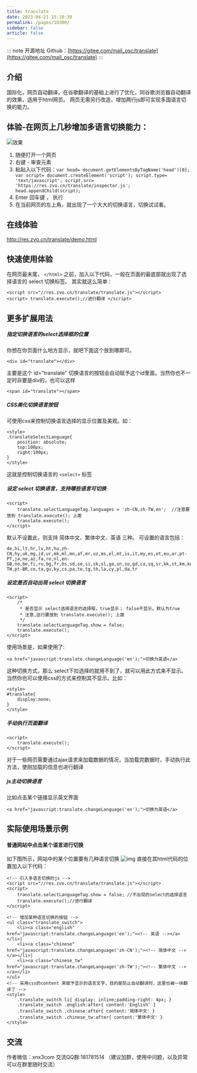```yaml
---
title: translate
date: 2023-04-21 15:10:30
permalink: /pages/10300/
sidebar: false
article: false
---
```

::: note 开源地址
Github：[https://gitee.com/mail_osc/translate](https://gitee.com/mail_osc/translate)
::: 
## 介绍

国际化，网页自动翻译，在谷歌翻译的基础上进行了优化，同谷歌浏览器自动翻译的效果，适用于html网页。 网页无需另行改造，增加两行js即可实现多国语言切换的能力。

## 体验-在网页上几秒增加多语言切换能力：

![效果](http://cdn.weiunity.com/site/341/news/9a7228aaae28475996da9026b93356c8.gif)

1. 随便打开一个网页
2. 右键 - 审查元素
3. 粘贴入以下代码：`var head= document.getElementsByTagName('head')[0]; var script= document.createElement('script'); script.type= 'text/javascript'; script.src= 'https://res.zvo.cn/translate/inspector.js'; head.appendChild(script);`
4. Enter 回车键 ， 执行
5. 在当前网页的左上角，就出现了一个大大的切换语言，切换试试看。

## 在线体验

http://res.zvo.cn/translate/demo.html

## 快速使用体验

在网页最末尾， `</html>` 之前，加入以下代码，一般在页面的最底部就出现了选择语言的 select 切换标签。 其实就这么简单：

```
<script src="//res.zvo.cn/translate/translate.js"></script>
<script> translate.execute();//进行翻译 </script>
```

## 更多扩展用法

##### 指定切换语言的select选择框的位置

你想在你页面什么地方显示，就吧下面这个放到哪即可。

```
<div id="translate"></div>
```

主要是这个 id="translate" 切换语言的按钮会自动赋予这个id里面。当然你也不一定时非要是div的，也可以这样

```
<span id="translate"></span>
```

##### CSS美化切换语言按钮

可使用css来控制切换语言选择的显示位置及美观。如：

```
<style>
.translateSelectLanguage{
    position: absolute;
    top:100px;
    right:100px;
}
</style>
```

这就是控制切换语言的 `<select>` 标签

##### 设定 select 切换语言，支持哪些语言可切换

```
<script>
    translate.selectLanguageTag.languages = 'zh-CN,zh-TW,en';  //注意要放到 translate.execute(); 上面
    translate.execute();
</script>
```

默认不设置此，则支持 简体中文、繁体中文、英语 三种。 可设置的语言包括：

```
de,hi,lt,hr,lv,ht,hu,zh-CN,hy,uk,mg,id,ur,mk,ml,mn,af,mr,uz,ms,el,mt,is,it,my,es,et,eu,ar,pt-PT,ja,ne,az,fa,ro,nl,en-GB,no,be,fi,ru,bg,fr,bs,sd,se,si,sk,sl,ga,sn,so,gd,ca,sq,sr,kk,st,km,kn,sv,ko,sw,gl,zh-TW,pt-BR,co,ta,gu,ky,cs,pa,te,tg,th,la,cy,pl,da,tr
```

##### 设定是否自动出现 select 切换语言

```
<script>
    /*
     * 是否显示 select选择语言的选择框，true显示； false不显示。默认为true
     * 注意,这行要放到 translate.execute(); 上面
     */
    translate.selectLanguageTag.show = false;
    translate.execute();
</script>
```

使用场景是，如果使用了:

```
<a href="javascript:translate.changeLanguage('en');">切换为英语</a>
```

这种切换方式，那么 select下拉选择的就用不到了，就可以用此方式来不显示。 当然你也可以使用css的方式来控制其不显示。比如：

```
<style>
#translate{
    display:none;
}
</style>
```

##### 手动执行页面翻译

```
<script>
    translate.execute();
</script>
```

对于一些网页需要通过ajax请求来加载数据的情况，当加载完数据时，手动执行此方法，使刚加载的信息也进行翻译

##### js主动切换语言

比如点击某个链接显示英文界面

```
<a href="javascript:translate.changeLanguage('en');">切换为英语</a>
```

## 实际使用场景示例

#### 普通网站中点击某个语言进行切换

如下图所示，网站中的某个位置要有几种语言切换 ![img](http://cdn.weiunity.com/site/341/news/43b838ea6ad041898037eaaaf5802776.png) 直接在其html代码的位置加入以下代码：

```
<!-- 引入多语言切换的js -->
<script src="//res.zvo.cn/translate/translate.js"></script>
<script>
    translate.selectLanguageTag.show = false; //不出现的select的选择语言
    translate.execute();//进行翻译
</script>

<!-- 增加某种语言切换的按钮 -->
<ul class="translate_switch">
    <li><a class="english" href="javascript:translate.changeLanguage('en');"><!-- 英语 --></a></li>|
    <li><a class="chinese" href="javascript:translate.changeLanguage('zh-CN');"><!-- 简体中文 --></a></li>|
    <li><a class="chinese_tw" href="javascript:translate.changeLanguage('zh-TW');"><!-- 繁体中文 --></a></li>
</ul>
<!-- 采用css的content 来赋予显示的语言文字，目的是防止自动翻译时，这里也被一块翻译了 -->
<style>
    .translate_switch li{ display: inline;padding-right: 4px; }
    .translate_switch .english:after{ content:'English' }
    .translate_switch .chinese:after{ content:'简体中文' }
    .translate_switch .chinese_tw:after{ content:'繁体中文' }
</style>
```

## 交流

作者微信：xnx3com 交流QQ群:181781514 （建议加群，使用中问题，以及异常可以在群里随时交流）